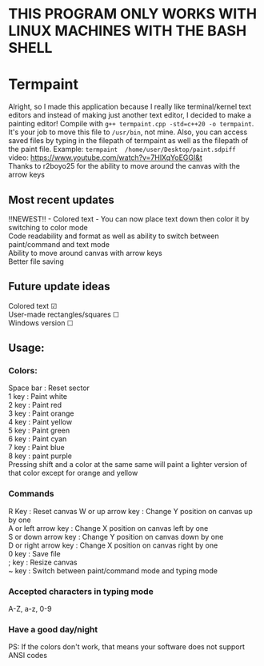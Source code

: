 # THIS PROGRAM ONLY WORKS WITH LINUX MACHINES WITH THE BASH SHELL 

# Termpaint
Alright, so I made this application because I really like terminal/kernel text editors and instead of making just another text editor, I decided to make a painting editor!  Compile with ```g++ termpaint.cpp -std=c++20 -o termpaint```.  It's your job to move this file to ```/usr/bin```, not mine.  Also, you can access saved files by typing in the filepath of termpaint as well as the filepath of the paint file. Example: ```termpaint  /home/user/Desktop/paint.sdpiff```<br/>video: https://www.youtube.com/watch?v=7HlXqYoEGGI&t<br/>
Thanks to r2boyo25 for the ability to move around the canvas with the arrow keys

## Most recent updates
!!NEWEST!! - Colored text - You can now place text down then color it by switching to color mode<br/>
Code readability and format as well as ability to switch between paint/command and text mode<br/>
Ability to move around canvas with arrow keys<br/>
Better file saving<br/>

## Future update ideas
Colored text                 ☑<br/>
User-made rectangles/squares ☐<br/>
Windows version              ☐<br/>

## Usage:
### Colors:
Space bar  :  Reset sector <br/>
1 key  :  Paint white<br/>
2 key  :  Paint red<br/>
3 key  :  Paint orange<br/>
4 key  :  Paint yellow<br/>
5 key  :  Paint green<br/>
6 key  :  Paint cyan<br/>
7 key  :  Paint blue<br/>
8 key  :  paint purple<br/>
Pressing shift and a color at the same same will paint a lighter version of that color except for orange and yellow
### Commands
R Key  :  Reset  canvas
W or up arrow key  :  Change Y position on canvas up by one<br/>
A or left arrow key  :  Change X position on canvas left by one<br/>
S or down arrow key  :  Change Y position on canvas down by one<br/>
D or right arrow key  :  Change X position on canvas right by one<br/>
0 key  :  Save file<br/>
; key  :  Resize canvas<br/>
~ key  :  Switch between paint/command mode and typing mode<br/>
### Accepted characters in typing mode
A-Z, a-z, 0-9
### Have a good day/night
PS: If the colors don't work, that means your software does not support ANSI codes
